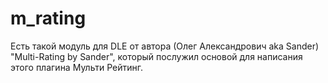 # m_rating
 Есть такой модуль для DLE от автора (Олег Александрович aka Sander) "Multi-Rating by Sander", который послужил основой для написания этого плагина Мульти Рейтинг.
